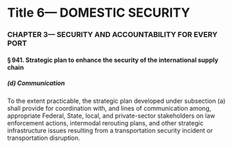 
# Title 6— DOMESTIC SECURITY
### CHAPTER 3— SECURITY AND ACCOUNTABILITY FOR EVERY PORT
#### § 941. Strategic plan to enhance the security of the international supply chain
##### (d) Communication

To the extent practicable, the strategic plan developed under subsection (a) shall provide for coordination with, and lines of communication among, appropriate Federal, State, local, and private-sector stakeholders on law enforcement actions, intermodal rerouting plans, and other strategic infrastructure issues resulting from a transportation security incident or transportation disruption.
